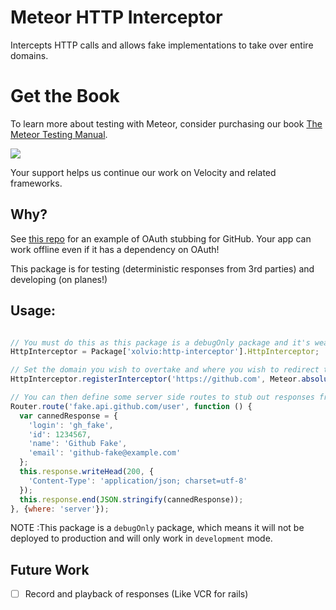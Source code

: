 # Meteor HTTP Interceptor

Intercepts HTTP calls and allows fake implementations to take over entire domains. 

# Get the Book
To learn more about testing with Meteor, consider purchasing our book [The Meteor Testing Manual](http://www.meteortesting.com/?utm_source=http-interceptor&utm_medium=banner&utm_campaign=http-interceptor).

[![](http://www.meteortesting.com/img/tmtm.gif)](http://www.meteortesting.com/?utm_source=http-interceptor&utm_medium=banner&utm_campaign=http-interceptor)

Your support helps us continue our work on Velocity and related frameworks.

## Why?
See [this repo](https://github.com/xolvio/meteor-github-fake) for an example of OAuth stubbing for 
GitHub. Your app can work offline even if it has a dependency on OAuth!

This package is for testing (deterministic responses from 3rd parties) and developing (on planes!)

## Usage:
 


```javascript

// You must do this as this package is a debugOnly package and it's weakly referenced
HttpInterceptor = Package['xolvio:http-interceptor'].HttpInterceptor;

// Set the domain you wish to overtake and where you wish to redirect the requests to
HttpInterceptor.registerInterceptor('https://github.com', Meteor.absoluteUrl('fake.github.com'));

// You can then define some server side routes to stub out responses from the domain you overtook
Router.route('fake.api.github.com/user', function () {
  var cannedResponse = {
    'login': 'gh_fake',
    'id': 1234567,
    'name': 'Github Fake',
    'email': 'github-fake@example.com'
  };
  this.response.writeHead(200, {
    'Content-Type': 'application/json; charset=utf-8'
  });
  this.response.end(JSON.stringify(cannedResponse));
}, {where: 'server'});
```

NOTE :This package is a `debugOnly` package, which means it will not be deployed to production and
will only work in `development` mode.

## Future Work
* [ ] Record and playback of responses (Like VCR for rails)
